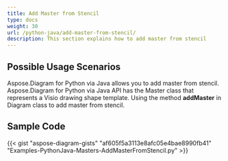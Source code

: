 ```yaml
---
title: Add Master from Stencil
type: docs
weight: 30
url: /python-java/add-master-from-stencil/
description: This section explains how to add master from stencil
---
```


## **Possible Usage Scenarios**

Aspose.Diagram for Python via Java allows you to add master from stencil. 
Aspose.Diagram for Python via Java API has the Master class that represents a Visio drawing shape template.
Using the method **addMaster** in Diagram class to add master from stencil. 

## **Sample Code**
{{< gist "aspose-diagram-gists" "af605f5a3113e8afc05e4bae8990fb41" "Examples-PythonJava-Masters-AddMasterFromStencil.py" >}}

